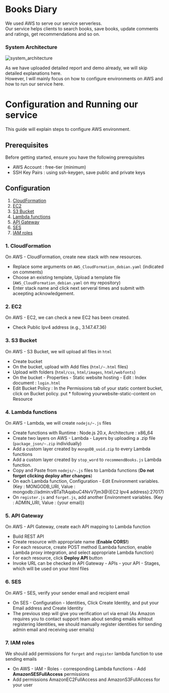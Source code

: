 # Books Diary
We used AWS to serve our service serverless. \
Our service helps clients to search books, save books, update comments and ratings, get recommendations and so on. 

### System Architecture
![system_architecture](https://github.com/jonghwan3/BooksDiary/assets/97586094/b2197774-16e5-4f48-884f-d99ee322a0e2)

As we have uploaded detailed report and demo already, we will skip detailed explanations here. \
However, I will mainly focus on how to configure environments on AWS and how to run our service here.

# Configuration and Running our service

This guide will explain steps to configure AWS environment.

## Prerequisites

Before getting started, ensure you have the following prerequisites
- AWS Account : free-tier (minimum)
- SSH Key Pairs : using ssh-keygen, save public and private keys


## Configuration
1. [CloudFormation](#cloudformation)
2. [EC2](#ec2)
3. [S3 Bucket](#bucket)
4. [Lambda functions](#lambda)
5. [API Gateway](#apigateway)
6. [SES](#ses)
7. [IAM roles](#iam)

### 1. CloudFormation <a name="cloudformation"></a>

On AWS - CloudFormation, create new stack with new resources.
- Replace some arguments on `AWS_CloudFormation_debian.yaml` (indicated on comments)
- Choose an existing template, Upload a template file (`AWS_CloudFormation_debian.yaml` on my repository)
- Enter stack name and click next serveral times and submit with aceepting acknowledgement.
  

### 2. EC2 <a name="ec2"></a>

On AWS - EC2, we can check a new EC2 has been created.
- Check Public Ipv4 address (e.g., 3.147.47.36)
 
### 3. S3 Bucket <a name="bucket"></a>

On AWS - S3 Bucket, we will upload all files in `html`
- Create bucket
- On the bucket, upload with Add files (`html/~.html` files)
- Upload with folders (`html/css`, `html/images`, `html/webfonts`)
- On the bucket - Properties - Static website hosting - Edit : Index document : `login.html`
- Edit Bucket Policy : In the Permissions tab of your static content bucket, click on Bucket policy. put * following yourwebsite-static-content on Resource

### 4. Lambda functions <a name="lambda"></a>

On AWS - Lambda, we will create `nodejs/~.js` files
- Create functions with Runtime : Node.js 20.x, Architecture : x86_64
- Create two layers on AWS - Lambda - Layers by uploading a .zip file (`package_json/~.zip` individually)
- Add a custom layer created by `mongoDB_uuid.zip` to every Lambda functions
- Add a custom layer created by `stop_word` to `recommendBooks.js` Lambda function.
- Copy and Paste from `nodejs/~.js` files to Lambda functions (**Do not forget clicking deploy after changes**)
- On each Lambda function, Configuration - Edit Environment variables. (Key : MONGODB_URI, Value : mongodb://admin:vBTaTtAqabuC4NvV7jm3@{EC2 Ipv4 address}:27017)
- On `register.js` and `forget.js`, add another Environment variables. (Key : ADMIN_URI, Value : {your email})
  

### 5. API Gateway <a name="apigateway"></a>
On AWS - API Gateway, create each API mapping to Lambda function
- Build REST API
- Create resource with appropriate name (**Enable CORS!**)
- For each resource, create POST method (Lambda function, enable Lambda proxy integration, and select appropriate Lambda function)
- For each resource, click **Deploy API** button
- Invoke URL can be checked in API Gateway - APIs - your API - Stages, which will be used on your html files

### 6. SES <a name="ses"></a>
On AWS - SES, verify your sender email and recipient email
- On SES - Configuration - Identities, Click Create Identity, and put your Email address and Create Identity
- The previous step will give you verification url via email (As Amazon requires you to contact support team about sending emails wihtout registering Identities, we should manually register identities for sending admin email and receiving user emails)

### 7. IAM roles <a name="iam"></a>
We should add permissions for `forget` and `register` lambda function to use sending emails
- On AWS - IAM - Roles - corresponding Lambda functions - Add **AmazonSESFullAccess** permissions
- Add permissions AmazonEC2FullAccess and AmazonS3FullAccess for your user




